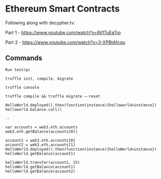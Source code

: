 # Ethereum Smart Contracts

Following along with decypher.tv:

Part 1 - https://www.youtube.com/watch?v=8jI1TuEaTro

Part 2 - https://www.youtube.com/watch?v=3-XPBtAfcqo

## Commands

````
Run testrpc

truffle init, compile, migrate

truffle console

truffle compile && truffle migrate —-reset

HelloWorld.deployed().then(function(instance){helloworld=instance})
helloworld.balance.call()

--

var accounts = web3.eth.accounts
web3.eth.getBalance(accounts[0])

account1 = web3.eth.accounts[0]
account2 = web3.eth.accounts[1]
HelloWorld.deployed().then(function(instance){helloWorld=instance})
helloWorld.getBalance(account1)

helloWorld.transfer(account2, 25)
helloWorld.getBalance(account1)
helloWorld.getBalance(account2)
````
